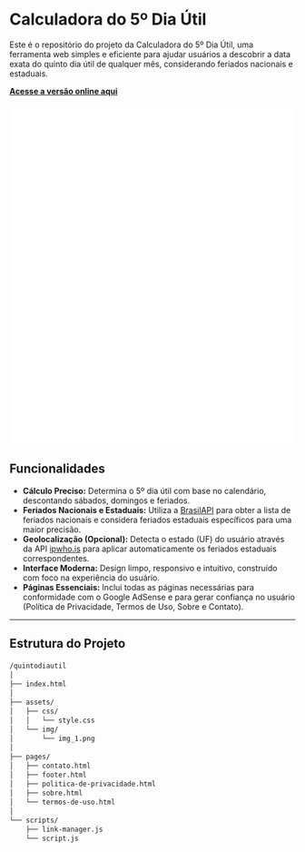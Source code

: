# Calculadora do 5º Dia Útil

Este é o repositório do projeto da Calculadora do 5º Dia Útil, uma ferramenta web simples e eficiente para ajudar usuários a descobrir a data exata do quinto dia útil de qualquer mês, considerando feriados nacionais e estaduais.

**[Acesse a versão online aqui](https://profadevairvitorio.github.io/quintodiautil/)**

![Screenshot do Projeto](assets/img/img_1.png)

## Funcionalidades

- **Cálculo Preciso:** Determina o 5º dia útil com base no calendário, descontando sábados, domingos e feriados.
- **Feriados Nacionais e Estaduais:** Utiliza a [BrasilAPI](https://brasilapi.com.br/) para obter a lista de feriados nacionais e considera feriados estaduais específicos para uma maior precisão.
- **Geolocalização (Opcional):** Detecta o estado (UF) do usuário através da API [ipwho.is](https://ipwho.is/) para aplicar automaticamente os feriados estaduais correspondentes.
- **Interface Moderna:** Design limpo, responsivo e intuitivo, construído com foco na experiência do usuário.
- **Páginas Essenciais:** Inclui todas as páginas necessárias para conformidade com o Google AdSense e para gerar confiança no usuário (Política de Privacidade, Termos de Uso, Sobre e Contato).

---

## Estrutura do Projeto

```
/quintodiautil
│
├── index.html
│
├── assets/
│   ├── css/
│   │   └── style.css
│   └── img/
│       └── img_1.png
│
├── pages/
│   ├── contato.html
│   ├── footer.html
│   ├── politica-de-privacidade.html
│   ├── sobre.html
│   └── termos-de-uso.html
│
└── scripts/
    ├── link-manager.js
    └── script.js

```